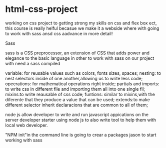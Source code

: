 # html-css-project

working on css project to getting strong my skills on css and flex box ect,
this course is really helful becasue we make it a webside where with going to work with sass ansd css aadvance in more detail!


Sass

sass is a CSS preprocessor, an extension of CSS that adds power and elegance to the basic language 
in other to work with sass on our project with need a sass compiled

variable: for reusable values such as colors, fonts sizes, spaces;
nesting: to nest selectors inside of one another,allowing us to write less code;
opeerations: for mathematical operations  right inside;
partials and imports: to write css in different file and importing them all into one single fil;
mixins:to write reausable of css code;
funtions: similar to mixins,with the diferente that they produce a value that can be used;
extends:to make different selector inherit declaracions that are common to all of them;

node js allow developer to write and run  javascript appications on the server developer starter using node js
to also write tool to help them with local web developer.

"NPM init"in the command line is going to crear a packages jason to start working with sass
